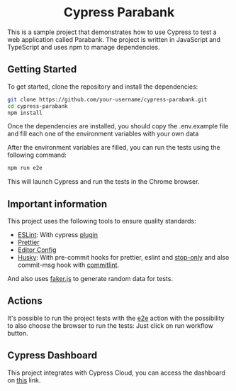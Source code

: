 <h1 align="center">Cypress Parabank</h1>

This is a sample project that demonstrates how to use Cypress to test a web application called Parabank. The project is written in JavaScript and TypeScript and uses npm to manage dependencies.

## Getting Started

To get started, clone the repository and install the dependencies:

```sh
git clone https://github.com/your-username/cypress-parabank.git
cd cypress-parabank
npm install
```

Once the dependencies are installed, you should copy the .env.example file and fill each one of the environment variables with your own data

After the environment variables are filled, you can run the tests using the following command:

```sh
npm run e2e
```

This will launch Cypress and run the tests in the Chrome browser.

## Important information

This project uses the following tools to ensure quality standards:

-   [ESLint](https://github.com/eslint/eslint): With cypress [plugin](https://github.com/cypress-io/eslint-plugin-cypress)
-   [Prettier](https://github.com/prettier/prettier)
-   [Editor Config](https://github.com/editorconfig)
-   [Husky](https://github.com/typicode/husky): With pre-commit hooks for prettier, eslint and [stop-only](https://github.com/bahmutov/stop-only) and also commit-msg hook with [commitlint](https://github.com/conventional-changelog/commitlint).

And also uses [faker.js](https://fakerjs.dev/) to generate random data for tests.

## Actions

It's possible to run the project tests with the [e2e](https://github.com/manoelrsneto/cypress-parabank/actions/workflows/e2e.yml) action with the possibility to also choose the browser to run the tests: Just click on run workflow button.

## Cypress Dashboard

This project integrates with Cypress Cloud, you can access the dashboard on [this](https://cloud.cypress.io/projects/ffch5k/runs) link.
